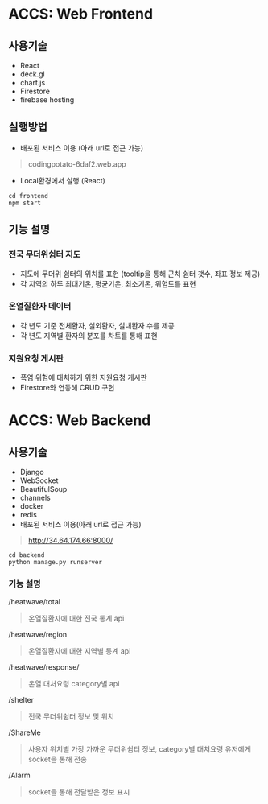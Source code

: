 # ACCS: Web Frontend 

## 사용기술 
 - React 
 - deck.gl 
 - chart.js 
 - Firestore 
 - firebase hosting 

## 실행방법 
- 배포된 서비스 이용 (아래 url로 접근 가능)
> codingpotato-6daf2.web.app
- Local환경에서 실행 (React)
```
cd frontend
npm start
```
## 기능 설명
### 전국 무더위쉼터 지도 
- 지도에 무더위 쉼터의 위치를 표현
  (tooltip을 통해 근처 쉼터 갯수, 좌표 정보 제공)
- 각 지역의 하루 최대기온, 평균기온, 최소기온, 위험도를 표현
### 온열질환자 데이터
- 각 년도 기준 전체환자, 실외환자, 실내환자 수를 제공
- 각 년도 지역별 환자의 분포를 차트를 통해 표현
### 지원요청 게시판 
- 폭염 위험에 대처하기 위한 지원요청 게시판
- Firestore와 연동해 CRUD 구현 

# ACCS: Web Backend
## 사용기술
  - Django
  - WebSocket
  - BeautifulSoup
  - channels
  - docker
  - redis
- 배포된 서비스 이용(아래 url로 접근 가능)
> http://34.64.174.66:8000/
 ```
 cd backend
 python manage.py runserver
 ```
 ### 기능 설명
 /heatwave/total
 > 온열질환자에 대한 전국 통계 api
 
 /heatwave/region
 > 온열질환자에 대한 지역별 통계 api
 
 /heatwave/response/<field>
 > 온열 대처요령 category별 api
 
 /shelter
 > 전국 무더위쉼터 정보 및 위치
 
 /ShareMe
 > 사용자 위치별 가장 가까운 무더위쉼터 정보, category별 대처요령 유저에게 socket을 통해 전송
 
 /Alarm
 > socket을 통해 전달받은 정보 표시
